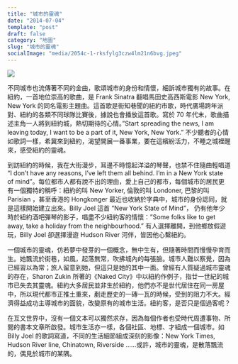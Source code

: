 ```yaml
---
title: "城市的靈魂"
date: "2014-07-04"
template: "post"
draft: false
category: "地圖"
slug: "城市的靈魂"
socialImage: "media/2054c-1-rksfylg3czw4lm21n6bvg.jpeg"
---
```


![](media/2054c-1-rksfylg3czw4lm21n6bvg.jpeg)

不同城市也流傳著不同的金曲，歌頌城市的身份和情懷，細訴城市獨有的故事。在紐約，一首地位崇高的歌曲，是 Frank Sinatra 翻唱馬田史高西斯電影 New York, New York 的同名電影主題曲。這首歌是街知巷聞的紐約市歌，時代廣場跨年派對、紐約的各類不同球隊比賽後，據說也會播放這首歌。寫於 70 年代末，歌曲描述主角一人將到紐約城，熱切期待的心情。”Start spreading the news, I am leaving today, I want to be a part of it, New York, New York.” 不少聽者的心情如歌詞一樣，希冀來到紐約，渴望開展一番事業，要在這繽紛活力，不睡之城裡醒來，感受紐約的靈魂。

到訪紐約的時候，我在大街漫步，耳邊不時憶起洋溢的琴聲，也禁不住隨曲輕唱道 “I don’t have any reasons, I’ve left them all behind. I’m in a New York state of mind”。每位都市人都有說不出的理由，愛上自己的都市，每個城市的居民更有一個獨特的稱呼：紐約的叫 New Yorker, 倫敦的叫 Londoner, 巴黎的叫 Parisian ，甚至香港的 Hongkonger 最近也收納於字典中，城市的身份認同，就是這樣開始建立出來。Billy Joel 這首 “New York State of Mind”， 仍有他年少時於紐約酒吧彈琴的影子，唱盡不少紐約客的情懷：”Some folks like to get away, take a holiday from the neighbourhood.” 有人選擇離開，到他鄉放假遊玩，Billy Joel 卻選擇漫遊 Hudson River 河伴，皆因他心繫紐約。

一個城市的靈魂，仿若夢中發芽的一個概念，無中生有，但隨著時間而慢慢孕育而生。她飄流於街巷，如風，起落無常，吹拂城內的每張臉。城市人難以察覺，因為已經習以為常；旅人留意到她，但這只是她的其中一面。曾經有人質疑過城市靈魂的存在，Sharon Zukin 所著的《Naked City》中以紐約作例子，指廿一世紀的城市已失去其靈魂。紐約大多居民並非生於紐約，他們亦不是世代居住在同一房屋中，所以現代都市正推土重來，剷走歷史的一磚一瓦的時候，受到的阻力不大。經濟得益成功主導城市的面貌，改變原有的城市生活。紐約客，是否只是個過客呢？

在互文世界中，沒有一個文本可以獨然求存，因為每個作者也受時代周遭事物、所閱的書本文章所啟發。城市生活亦一樣，各個社區、地標、才組成一個城市。如 Billy Joel 的歌詞寫道，不同的生活細節組成深刻的影像：New York Times, Hudson River line, Chinatown, Riverside ……或許，城市的靈魂，是散落飄流的，偶見於城市的某隅。
